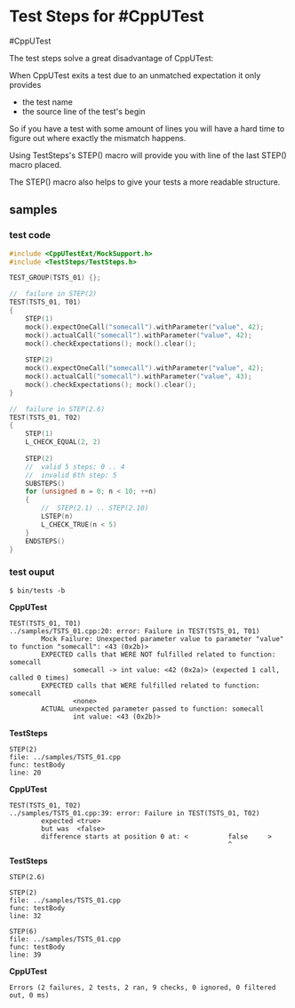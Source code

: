 # Test Steps for #CppUTest

#CppUTest

The test steps solve a great disadvantage of CppUTest:

When CppUTest exits a test due to an unmatched expectation it only provides
- the test name
- the source line of the test's begin

So if you have a test with some amount of lines
you will have a hard time to figure out
where exactly the mismatch happens.

Using TestSteps's STEP() macro
will provide you with line of the last STEP() macro placed.

The STEP() macro also helps
to give your tests a more readable structure.

## samples

### test code
```cpp
#include <CppUTestExt/MockSupport.h>
#include <TestSteps/TestSteps.h>

TEST_GROUP(TSTS_01) {};

//  failure in STEP(2)
TEST(TSTS_01, T01)
{
    STEP(1)
    mock().expectOneCall("somecall").withParameter("value", 42);
    mock().actualCall("somecall").withParameter("value", 42);
    mock().checkExpectations(); mock().clear();
    
    STEP(2)
    mock().expectOneCall("somecall").withParameter("value", 42);
    mock().actualCall("somecall").withParameter("value", 43);
    mock().checkExpectations(); mock().clear();
}

//  failure in STEP(2.6)
TEST(TSTS_01, T02)
{
    STEP(1)
    L_CHECK_EQUAL(2, 2)
    
    STEP(2)
    //  valid 5 steps: 0 .. 4
    //  invalid 6th step: 5
    SUBSTEPS()
    for (unsigned n = 0; n < 10; ++n)
    {
        //  STEP(2.1) .. STEP(2.10)
        LSTEP(n)
        L_CHECK_TRUE(n < 5)
    }
    ENDSTEPS()
}
```
### test ouput
```shell
$ bin/tests -b
```
**CppUTest**
```shell
TEST(TSTS_01, T01)
../samples/TSTS_01.cpp:20: error: Failure in TEST(TSTS_01, T01)
        Mock Failure: Unexpected parameter value to parameter "value" to function "somecall": <43 (0x2b)>
        EXPECTED calls that WERE NOT fulfilled related to function: somecall
                somecall -> int value: <42 (0x2a)> (expected 1 call, called 0 times)
        EXPECTED calls that WERE fulfilled related to function: somecall
                <none>
        ACTUAL unexpected parameter passed to function: somecall
                int value: <43 (0x2b)>
```
**TestSteps**
```shell
STEP(2)
file: ../samples/TSTS_01.cpp
func: testBody
line: 20
```
**CppUTest**
```shell
TEST(TSTS_01, T02)
../samples/TSTS_01.cpp:39: error: Failure in TEST(TSTS_01, T02)
        expected <true>
        but was  <false>
        difference starts at position 0 at: <          false     >
                                                       ^
```
**TestSteps**
```shell
STEP(2.6)

STEP(2)
file: ../samples/TSTS_01.cpp
func: testBody
line: 32

STEP(6)
file: ../samples/TSTS_01.cpp
func: testBody
line: 39
```
**CppUTest**
```shell
Errors (2 failures, 2 tests, 2 ran, 9 checks, 0 ignored, 0 filtered out, 0 ms)
```



